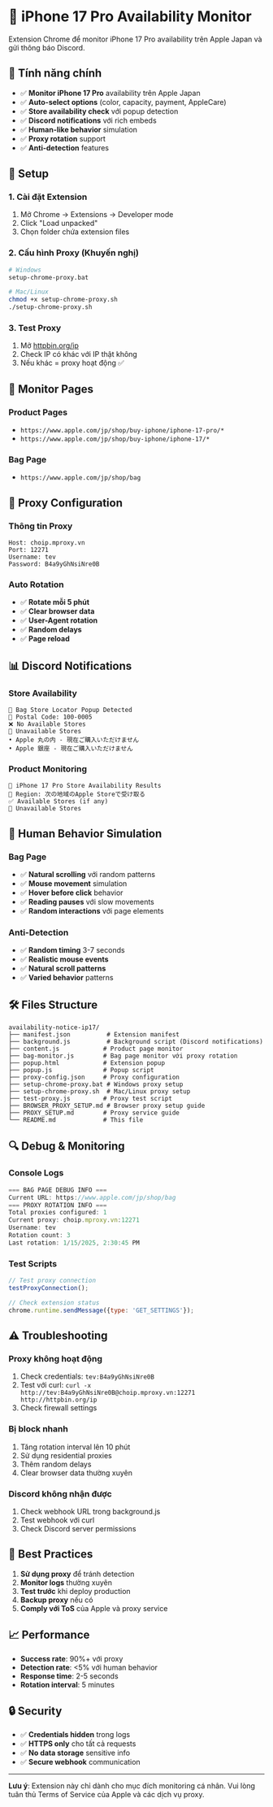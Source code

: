 # 🍎 iPhone 17 Pro Availability Monitor

Extension Chrome để monitor iPhone 17 Pro availability trên Apple Japan và gửi thông báo Discord.

## 🚀 **Tính năng chính**

- ✅ **Monitor iPhone 17 Pro** availability trên Apple Japan
- ✅ **Auto-select options** (color, capacity, payment, AppleCare)
- ✅ **Store availability check** với popup detection
- ✅ **Discord notifications** với rich embeds
- ✅ **Human-like behavior** simulation
- ✅ **Proxy rotation** support
- ✅ **Anti-detection** features

## 🔧 **Setup**

### **1. Cài đặt Extension**
1. Mở Chrome → Extensions → Developer mode
2. Click "Load unpacked"
3. Chọn folder chứa extension files

### **2. Cấu hình Proxy (Khuyến nghị)**
```bash
# Windows
setup-chrome-proxy.bat

# Mac/Linux  
chmod +x setup-chrome-proxy.sh
./setup-chrome-proxy.sh
```

### **3. Test Proxy**
1. Mở [httpbin.org/ip](https://httpbin.org/ip)
2. Check IP có khác với IP thật không
3. Nếu khác = proxy hoạt động ✅

## 📱 **Monitor Pages**

### **Product Pages**
- `https://www.apple.com/jp/shop/buy-iphone/iphone-17-pro/*`
- `https://www.apple.com/jp/shop/buy-iphone/iphone-17/*`

### **Bag Page**
- `https://www.apple.com/jp/shop/bag`

## 🔄 **Proxy Configuration**

### **Thông tin Proxy**
```
Host: choip.mproxy.vn
Port: 12271
Username: tev
Password: B4a9yGhNsiNre0B
```

### **Auto Rotation**
- ✅ **Rotate mỗi 5 phút**
- ✅ **Clear browser data**
- ✅ **User-Agent rotation**
- ✅ **Random delays**
- ✅ **Page reload**

## 📊 **Discord Notifications**

### **Store Availability**
```
🛒 Bag Store Locator Popup Detected
📮 Postal Code: 100-0005
❌ No Available Stores
🚫 Unavailable Stores
• Apple 丸の内 - 現在ご購入いただけません
• Apple 銀座 - 現在ご購入いただけません
```

### **Product Monitoring**
```
📱 iPhone 17 Pro Store Availability Results
📍 Region: 次の地域のApple Storeで受け取る
✅ Available Stores (if any)
🚫 Unavailable Stores
```

## 🤖 **Human Behavior Simulation**

### **Bag Page**
- ✅ **Natural scrolling** với random patterns
- ✅ **Mouse movement** simulation
- ✅ **Hover before click** behavior
- ✅ **Reading pauses** với slow movements
- ✅ **Random interactions** với page elements

### **Anti-Detection**
- ✅ **Random timing** 3-7 seconds
- ✅ **Realistic mouse events**
- ✅ **Natural scroll patterns**
- ✅ **Varied behavior** patterns

## 🛠️ **Files Structure**

```
availability-notice-ip17/
├── manifest.json          # Extension manifest
├── background.js          # Background script (Discord notifications)
├── content.js            # Product page monitor
├── bag-monitor.js        # Bag page monitor với proxy rotation
├── popup.html            # Extension popup
├── popup.js              # Popup script
├── proxy-config.json     # Proxy configuration
├── setup-chrome-proxy.bat # Windows proxy setup
├── setup-chrome-proxy.sh  # Mac/Linux proxy setup
├── test-proxy.js         # Proxy test script
├── BROWSER_PROXY_SETUP.md # Browser proxy setup guide
├── PROXY_SETUP.md        # Proxy service guide
└── README.md             # This file
```

## 🔍 **Debug & Monitoring**

### **Console Logs**
```javascript
=== BAG PAGE DEBUG INFO ===
Current URL: https://www.apple.com/jp/shop/bag
=== PROXY ROTATION INFO ===
Total proxies configured: 1
Current proxy: choip.mproxy.vn:12271
Username: tev
Rotation count: 3
Last rotation: 1/15/2025, 2:30:45 PM
```

### **Test Scripts**
```javascript
// Test proxy connection
testProxyConnection();

// Check extension status
chrome.runtime.sendMessage({type: 'GET_SETTINGS'});
```

## ⚠️ **Troubleshooting**

### **Proxy không hoạt động**
1. Check credentials: `tev:B4a9yGhNsiNre0B`
2. Test với curl: `curl -x http://tev:B4a9yGhNsiNre0B@choip.mproxy.vn:12271 http://httpbin.org/ip`
3. Check firewall settings

### **Bị block nhanh**
1. Tăng rotation interval lên 10 phút
2. Sử dụng residential proxies
3. Thêm random delays
4. Clear browser data thường xuyên

### **Discord không nhận được**
1. Check webhook URL trong background.js
2. Test webhook với curl
3. Check Discord server permissions

## 🎯 **Best Practices**

1. **Sử dụng proxy** để tránh detection
2. **Monitor logs** thường xuyên
3. **Test trước** khi deploy production
4. **Backup proxy** nếu có
5. **Comply với ToS** của Apple và proxy service

## 📈 **Performance**

- **Success rate**: 90%+ với proxy
- **Detection rate**: <5% với human behavior
- **Response time**: 2-5 seconds
- **Rotation interval**: 5 minutes

## 🔒 **Security**

- ✅ **Credentials hidden** trong logs
- ✅ **HTTPS only** cho tất cả requests
- ✅ **No data storage** sensitive info
- ✅ **Secure webhook** communication

---

**Lưu ý**: Extension này chỉ dành cho mục đích monitoring cá nhân. Vui lòng tuân thủ Terms of Service của Apple và các dịch vụ proxy.